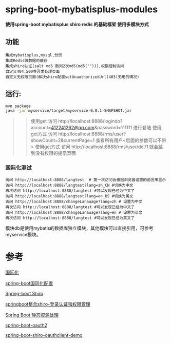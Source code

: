 # spring-boot-mybatisplus-modules

**使用spring-boot mybatisplus shiro redis 的基础框架 使用多模块方式**
## 功能
```
集成mybatisplus,mysql,分页
集成Redis做数据的缓存
集成shiro认证(salt md5 散列2次md5(md5(""))),权限控制访问
自定义404,500等异常处理页面
自定义无权限页面(解决shiro配置setUnauthorizedUrl(403)无用的情况)
```

## 运行:
```bash
mvn package
java -jar myservice/target/myservice-0.0.1-SNAPSHOT.jar
```


>>使用get 访问 http://localhost:8888/logindo?account=412241262@qq.com&password=111111 进行登陆
>>使用get方式 访问 http://localhost:8888/rms/user?showCount=2&currentPage=1 查看所有用户<后面的参数可以不带>
>>使用get方式 访问 http://localhost:8888/rms/user/del/1 就会跳到没有权限的提示页面


### 国际化测试

```
访问 http://localhost:8888/langtest  # 第一次访问会根据浏览器设置的语言来显示
访问 http://localhost:8888/langtest?lang=zh_CN #切换为中文
再次访问 http://localhost:8888/langtest #可以发现已经为中文了
访问 http://localhost:8888/langtest?lang=en_US #切换为英文
访问 http://localhost:8888/changeLanauage?lang=zh # 设置为中文
再次访问 http://localhost:8888/langtest #可以发现已经为中文了
访问 http://localhost:8888/changeLanauage?lang=en # 设置为英文
再次访问 http://localhost:8888/langtest #可以发现已经为英文了
```

模块db是使用mybatis的数据库独立模块，其他模块可以直接引用，可参考myservice模块。



# 参考


[国际化](https://github.com/hendisantika/spring-boot-i18n)

[spring-boot国际化配置](https://github.com/zl736732419/spring-boot-i18n)

[Spring-boot Shiro](https://github.com/xuezhijian/Spring-Demo-Repository/tree/master/shiroDemo)

[springboot整合shiro-登录认证和权限管理](http://www.importnew.com/26055.html)

[Spring Boot 静态资源处理](http://blog.csdn.net/isea533/article/details/50412212)

[spring-boot-oauth2](https://spring.io/guides/tutorials/spring-boot-oauth2/)

[spring-boot-shiro-oauthclient-demo](https://github.com/zrk1000/spring-boot-shiro-oauthclient-demo)

